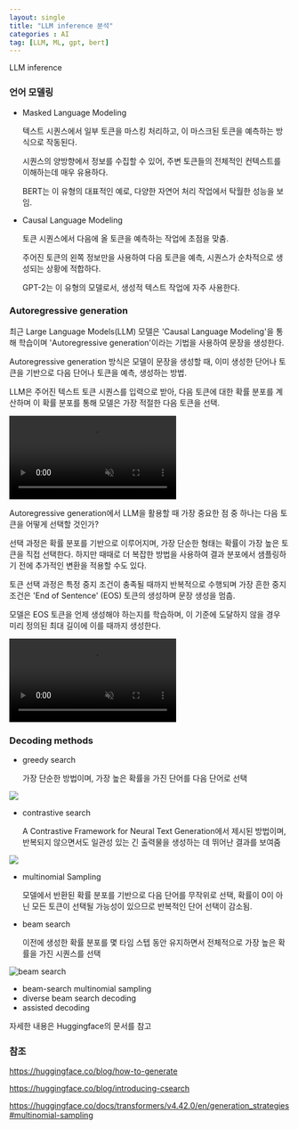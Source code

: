 ```yaml
---
layout: single
title: "LLM inference 분석"
categories : AI
tag: [LLM, ML, gpt, bert]
---
```


LLM inference

### 언어 모델링

- Masked Language Modeling

    텍스트 시퀀스에서 일부 토큰을 마스킹 처리하고, 이 마스크된 토큰을 예측하는 방식으로 작동된다.
    
    시퀀스의 양방향에서 정보를 수집할 수 있어, 주변 토큰들의 전체적인 컨텍스트를 이해하는데 매우 유용하다.
    
    BERT는 이 유형의 대표적인 예로, 다양한 자연어 처리 작업에서 탁월한 성능을 보임.

- Causal Language Modeling

    토큰 시퀀스에서 다음에 올 토큰을 예측하는 작업에 초점을 맞춤.
    
    주어진 토큰의 왼쪽 정보만을 사용하여 다음 토큰을 예측, 시퀀스가 순차적으로 생성되는 상황에 적합하다.
    
    GPT-2는 이 유형의 모델로서, 생성적 텍스트 작업에 자주 사용한다.

### Autoregressive generation

최근 Large Language Models(LLM) 모델은 'Causal Language Modeling'을 통해 학습이며 'Autoregressive generation'이라는 기법을 사용하여 문장을 생성한다.

Autoregressive generation 방식은 모델이 문장을 생성할 때, 이미 생성한 단어나 토큰을 기반으로 다음 단어나 토큰을 예측, 생성하는 방법.

LLM은 주어진 텍스트 토큰 시퀀스를 입력으로 받아, 다음 토큰에 대한 확률 분포를 계산하며 이 확률 분포를 통해 모델은 가장 적절한 다음 토큰을 선택.

<video style="max-width: 90%; margin: auto;" autoplay="" loop="" muted="" playsinline="" src="https://huggingface.co/datasets/huggingface/documentation-images/resolve/main/blog/assisted-generation/gif_1_1080p.mov"></video>

Autoregressive generation에서 LLM을 활용할 때 가장 중요한 점 중 하나는 다음 토큰을 어떻게 선택할 것인가?

선택 과정은 확률 분포를 기반으로 이루어지며, 가장 단순한 형태는 확률이 가장 높은 토큰을 직접 선택한다. 하지만 때때로 더 복잡한 방법을 사용하여 결과 분포에서 샘플링하기 전에 추가적인 변환을 적용할 수도 있다.

토큰 선택 과정은 특정 중지 조건이 충족될 때까지 반복적으로 수행되며 가장 흔한 중지 조건은 'End of Sentence' (EOS) 토큰의 생성하며 문장 생성을 멈춥.

모델은 EOS 토큰을 언제 생성해야 하는지를 학습하며, 이 기준에 도달하지 않을 경우 미리 정의된 최대 길이에 이를 때까지 생성한다.

<video style="max-width: 90%; margin: auto;" autoplay="" loop="" muted="" playsinline="" src="https://huggingface.co/datasets/huggingface/documentation-images/resolve/main/blog/assisted-generation/gif_2_1080p.mov"></video>

### Decoding methods

- greedy search

    가장 단순한 방법이며, 가장 높은 확률을 가진 단어를 다음 단어로 선택
<img src="https://blog.kakaocdn.net/dn/Cn1NM/btstQVXStBw/kRjqFIlL3LShyoy9LSFSak/img.png">

- contrastive search

    A Contrastive Framework for Neural Text Generation에서 제시된 방법이며, 반복되지 않으면서도 일관성 있는 긴 출력물을 생성하는 데 뛰어난 결과를 보여줌
<img src="https://huggingface.co/blog/assets/115_introducing_contrastive_search/formulation.png">

- multinomial Sampling

    모델에서 반환된 확률 분포를 기반으로 다음 단어를 무작위로 선택, 확률이 0이 아닌 모든 토큰이 선택될 가능성이 있으므로 반복적인 단어 선택이 감소됨.

- beam search

    이전에 생성한 확률 분포를 몇 타임 스텝 동안 유지하면서 전체적으로 가장 높은 확률을 가진 시퀀스를 선택  
<img src="https://huggingface.co/blog/assets/02_how-to-generate/beam_search.png" alt="beam search" style="margin: auto; display: block;">

- beam-search multinomial sampling
- diverse beam search decoding
- assisted decoding

자세한 내용은 Huggingface의 문서를 참고

### 참조

https://huggingface.co/blog/how-to-generate

https://huggingface.co/blog/introducing-csearch

https://huggingface.co/docs/transformers/v4.42.0/en/generation_strategies#multinomial-sampling